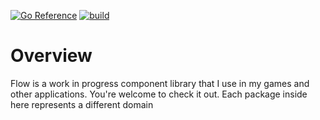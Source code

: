 [![Go Reference](https://pkg.go.dev/badge/github.com/unitoftime/flow.svg)](https://pkg.go.dev/github.com/unitoftime/flow)
[![build](https://github.com/unitoftime/flow/actions/workflows/build.yml/badge.svg)](https://github.com/unitoftime/flow/actions/workflows/build.yml)

# Overview
Flow is a work in progress component library that I use in my games and other applications. You're welcome to check it out. Each package inside here represents a different domain
